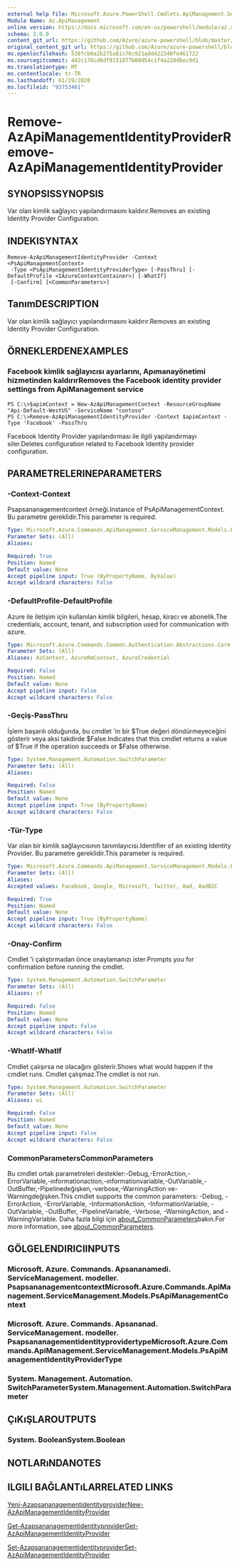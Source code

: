 ```yaml
---
external help file: Microsoft.Azure.PowerShell.Cmdlets.ApiManagement.ServiceManagement.dll-Help.xml
Module Name: Az.ApiManagement
online version: https://docs.microsoft.com/en-us/powershell/module/az.apimanagement/remove-azapimanagementidentityprovider
schema: 2.0.0
content_git_url: https://github.com/Azure/azure-powershell/blob/master/src/ApiManagement/ApiManagement/help/Remove-AzApiManagementIdentityProvider.md
original_content_git_url: https://github.com/Azure/azure-powershell/blob/master/src/ApiManagement/ApiManagement/help/Remove-AzApiManagementIdentityProvider.md
ms.openlocfilehash: 538fcb0a2b275a81c76c921add422348fe461722
ms.sourcegitcommit: 4d2c178cd6df9151877b08d54c1f4a228dbec9d1
ms.translationtype: MT
ms.contentlocale: tr-TR
ms.lasthandoff: 01/29/2020
ms.locfileid: "93753461"
---
```

# <span data-ttu-id="fdb3c-101">Remove-AzApiManagementIdentityProvider</span><span class="sxs-lookup"><span data-stu-id="fdb3c-101">Remove-AzApiManagementIdentityProvider</span></span>

## <span data-ttu-id="fdb3c-102">SYNOPSIS</span><span class="sxs-lookup"><span data-stu-id="fdb3c-102">SYNOPSIS</span></span>
<span data-ttu-id="fdb3c-103">Var olan kimlik sağlayıcı yapılandırmasını kaldırır.</span><span class="sxs-lookup"><span data-stu-id="fdb3c-103">Removes an existing Identity Provider Configuration.</span></span>

## <span data-ttu-id="fdb3c-104">INDEKI</span><span class="sxs-lookup"><span data-stu-id="fdb3c-104">SYNTAX</span></span>

```
Remove-AzApiManagementIdentityProvider -Context <PsApiManagementContext>
 -Type <PsApiManagementIdentityProviderType> [-PassThru] [-DefaultProfile <IAzureContextContainer>] [-WhatIf]
 [-Confirm] [<CommonParameters>]
```

## <span data-ttu-id="fdb3c-105">Tanım</span><span class="sxs-lookup"><span data-stu-id="fdb3c-105">DESCRIPTION</span></span>
<span data-ttu-id="fdb3c-106">Var olan kimlik sağlayıcı yapılandırmasını kaldırır.</span><span class="sxs-lookup"><span data-stu-id="fdb3c-106">Removes an existing Identity Provider Configuration.</span></span>

## <span data-ttu-id="fdb3c-107">ÖRNEKLERDEN</span><span class="sxs-lookup"><span data-stu-id="fdb3c-107">EXAMPLES</span></span>

### <span data-ttu-id="fdb3c-108">Facebook kimlik sağlayıcısı ayarlarını, Apımanayönetimi hizmetinden kaldırır</span><span class="sxs-lookup"><span data-stu-id="fdb3c-108">Removes the Facebook identity provider settings from ApiManagement service</span></span>
```
PS C:\>$apimContext = New-AzApiManagementContext -ResourceGroupName "Api-Default-WestUS" -ServiceName "contoso"
PS C:\>Remove-AzApiManagementIdentityProvider -Context $apimContext -Type 'Facebook' -PassThru
```

<span data-ttu-id="fdb3c-109">Facebook Identity Provider yapılandırması ile ilgili yapılandırmayı siler.</span><span class="sxs-lookup"><span data-stu-id="fdb3c-109">Deletes configuration related to Facebook Identity provider configuration.</span></span>

## <span data-ttu-id="fdb3c-110">PARAMETRELERINE</span><span class="sxs-lookup"><span data-stu-id="fdb3c-110">PARAMETERS</span></span>

### <span data-ttu-id="fdb3c-111">-Context</span><span class="sxs-lookup"><span data-stu-id="fdb3c-111">-Context</span></span>
<span data-ttu-id="fdb3c-112">Psapsananagementcontext örneği.</span><span class="sxs-lookup"><span data-stu-id="fdb3c-112">Instance of PsApiManagementContext.</span></span>
<span data-ttu-id="fdb3c-113">Bu parametre gereklidir.</span><span class="sxs-lookup"><span data-stu-id="fdb3c-113">This parameter is required.</span></span>

```yaml
Type: Microsoft.Azure.Commands.ApiManagement.ServiceManagement.Models.PsApiManagementContext
Parameter Sets: (All)
Aliases:

Required: True
Position: Named
Default value: None
Accept pipeline input: True (ByPropertyName, ByValue)
Accept wildcard characters: False
```

### <span data-ttu-id="fdb3c-114">-DefaultProfile</span><span class="sxs-lookup"><span data-stu-id="fdb3c-114">-DefaultProfile</span></span>
<span data-ttu-id="fdb3c-115">Azure ile iletişim için kullanılan kimlik bilgileri, hesap, kiracı ve abonelik.</span><span class="sxs-lookup"><span data-stu-id="fdb3c-115">The credentials, account, tenant, and subscription used for communication with azure.</span></span>

```yaml
Type: Microsoft.Azure.Commands.Common.Authentication.Abstractions.Core.IAzureContextContainer
Parameter Sets: (All)
Aliases: AzContext, AzureRmContext, AzureCredential

Required: False
Position: Named
Default value: None
Accept pipeline input: False
Accept wildcard characters: False
```

### <span data-ttu-id="fdb3c-116">-Geçiş</span><span class="sxs-lookup"><span data-stu-id="fdb3c-116">-PassThru</span></span>
<span data-ttu-id="fdb3c-117">İşlem başarılı olduğunda, bu cmdlet 'in bir $True değeri döndürmeyeceğini gösterir veya aksi takdirde $False.</span><span class="sxs-lookup"><span data-stu-id="fdb3c-117">Indicates that this cmdlet returns a value of $True if the operation succeeds or $False otherwise.</span></span>

```yaml
Type: System.Management.Automation.SwitchParameter
Parameter Sets: (All)
Aliases:

Required: False
Position: Named
Default value: None
Accept pipeline input: True (ByPropertyName)
Accept wildcard characters: False
```

### <span data-ttu-id="fdb3c-118">-Tür</span><span class="sxs-lookup"><span data-stu-id="fdb3c-118">-Type</span></span>
<span data-ttu-id="fdb3c-119">Var olan bir kimlik sağlayıcısının tanımlayıcısı.</span><span class="sxs-lookup"><span data-stu-id="fdb3c-119">Identifier of an existing Identity Provider.</span></span>
<span data-ttu-id="fdb3c-120">Bu parametre gereklidir.</span><span class="sxs-lookup"><span data-stu-id="fdb3c-120">This parameter is required.</span></span>

```yaml
Type: Microsoft.Azure.Commands.ApiManagement.ServiceManagement.Models.PsApiManagementIdentityProviderType
Parameter Sets: (All)
Aliases:
Accepted values: Facebook, Google, Microsoft, Twitter, Aad, AadB2C

Required: True
Position: Named
Default value: None
Accept pipeline input: True (ByPropertyName)
Accept wildcard characters: False
```

### <span data-ttu-id="fdb3c-121">-Onay</span><span class="sxs-lookup"><span data-stu-id="fdb3c-121">-Confirm</span></span>
<span data-ttu-id="fdb3c-122">Cmdlet 'i çalıştırmadan önce onaylamanızı ister.</span><span class="sxs-lookup"><span data-stu-id="fdb3c-122">Prompts you for confirmation before running the cmdlet.</span></span>

```yaml
Type: System.Management.Automation.SwitchParameter
Parameter Sets: (All)
Aliases: cf

Required: False
Position: Named
Default value: None
Accept pipeline input: False
Accept wildcard characters: False
```

### <span data-ttu-id="fdb3c-123">-WhatIf</span><span class="sxs-lookup"><span data-stu-id="fdb3c-123">-WhatIf</span></span>
<span data-ttu-id="fdb3c-124">Cmdlet çalışırsa ne olacağını gösterir.</span><span class="sxs-lookup"><span data-stu-id="fdb3c-124">Shows what would happen if the cmdlet runs.</span></span> <span data-ttu-id="fdb3c-125">Cmdlet çalışmaz.</span><span class="sxs-lookup"><span data-stu-id="fdb3c-125">The cmdlet is not run.</span></span>

```yaml
Type: System.Management.Automation.SwitchParameter
Parameter Sets: (All)
Aliases: wi

Required: False
Position: Named
Default value: None
Accept pipeline input: False
Accept wildcard characters: False
```

### <span data-ttu-id="fdb3c-126">CommonParameters</span><span class="sxs-lookup"><span data-stu-id="fdb3c-126">CommonParameters</span></span>
<span data-ttu-id="fdb3c-127">Bu cmdlet ortak parametreleri destekler:-Debug,-ErrorAction,-ErrorVariable,-ınformationaction,-ınformationvariable,-OutVariable,-OutBuffer,-Pipelinedeğişken,-verbose,-WarningAction ve-Warningdeğişken.</span><span class="sxs-lookup"><span data-stu-id="fdb3c-127">This cmdlet supports the common parameters: -Debug, -ErrorAction, -ErrorVariable, -InformationAction, -InformationVariable, -OutVariable, -OutBuffer, -PipelineVariable, -Verbose, -WarningAction, and -WarningVariable.</span></span> <span data-ttu-id="fdb3c-128">Daha fazla bilgi için [about_CommonParameters](https://go.microsoft.com/fwlink/?LinkID=113216)bakın.</span><span class="sxs-lookup"><span data-stu-id="fdb3c-128">For more information, see [about_CommonParameters](https://go.microsoft.com/fwlink/?LinkID=113216).</span></span>

## <span data-ttu-id="fdb3c-129">GÖLGELENDIRICI</span><span class="sxs-lookup"><span data-stu-id="fdb3c-129">INPUTS</span></span>

### <span data-ttu-id="fdb3c-130">Microsoft. Azure. Commands. Apsananamedi. ServiceManagement. modeller. Psapsananagementcontext</span><span class="sxs-lookup"><span data-stu-id="fdb3c-130">Microsoft.Azure.Commands.ApiManagement.ServiceManagement.Models.PsApiManagementContext</span></span>

### <span data-ttu-id="fdb3c-131">Microsoft. Azure. Commands. Apsananad. ServiceManagement. modeller. Psapsananagementidentityprovidertype</span><span class="sxs-lookup"><span data-stu-id="fdb3c-131">Microsoft.Azure.Commands.ApiManagement.ServiceManagement.Models.PsApiManagementIdentityProviderType</span></span>

### <span data-ttu-id="fdb3c-132">System. Management. Automation. SwitchParameter</span><span class="sxs-lookup"><span data-stu-id="fdb3c-132">System.Management.Automation.SwitchParameter</span></span>

## <span data-ttu-id="fdb3c-133">ÇıKıŞLAR</span><span class="sxs-lookup"><span data-stu-id="fdb3c-133">OUTPUTS</span></span>

### <span data-ttu-id="fdb3c-134">System. Boolean</span><span class="sxs-lookup"><span data-stu-id="fdb3c-134">System.Boolean</span></span>

## <span data-ttu-id="fdb3c-135">NOTLARıNDA</span><span class="sxs-lookup"><span data-stu-id="fdb3c-135">NOTES</span></span>

## <span data-ttu-id="fdb3c-136">ILGILI BAĞLANTıLAR</span><span class="sxs-lookup"><span data-stu-id="fdb3c-136">RELATED LINKS</span></span>

[<span data-ttu-id="fdb3c-137">Yeni-Azapsananagementidentityprovider</span><span class="sxs-lookup"><span data-stu-id="fdb3c-137">New-AzApiManagementIdentityProvider</span></span>](./New-AzApiManagementIdentityProvider.md)

[<span data-ttu-id="fdb3c-138">Get-Azapsananagementidentityprovider</span><span class="sxs-lookup"><span data-stu-id="fdb3c-138">Get-AzApiManagementIdentityProvider</span></span>](./Get-AzApiManagementIdentityProvider.md)

[<span data-ttu-id="fdb3c-139">Set-Azapsananagementidentityprovider</span><span class="sxs-lookup"><span data-stu-id="fdb3c-139">Set-AzApiManagementIdentityProvider</span></span>](./Set-AzApiManagementIdentityProvider.md)

